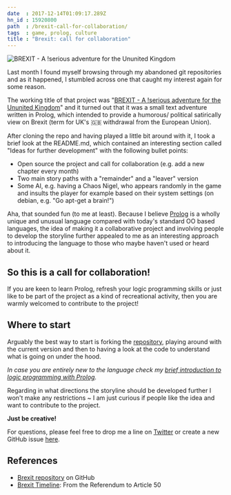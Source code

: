 ```yaml
---
date  : 2017-12-14T01:09:17.289Z
hn_id : 15920800
path  : /brexit-call-for-collaboration/
tags  : game, prolog, culture
title : "Brexit: call for collaboration"
---
```


![BREXIT - A !serious adventure for the Ununited Kingdom](./brexit-a-!serious-adventure-for-the-ununited-kingdom.gif)

Last month I found myself browsing through my abandoned git repositories and as it happened, I stumbled across one that caught my interest again for some reason.

The working title of that project was "[BREXIT - A !serious adventure for the Ununited Kingdom](https://github.com/matchilling/brexit)" and it turned out that it was a small text adventure written in Prolog, which intended to provide a humorous/ political satirically view on Brexit (term for UK's :uk: withdrawal from the European Union).

After cloning the repo and having played a little bit around with it, I took a brief look at the README.md, which contained an interesting section called "Ideas for further development" with the following bullet points:

- Open source the project and call for collaboration (e.g. add a new chapter every month)
- Two main story paths with a "remainder" and a "leaver" version
- Some AI, e.g. having a Chaos Nigel, who appears randomly in the game and insults the player for example based on their system settings (on debian, e.g. "Go apt-get a brain!")

Aha, that sounded fun (to me at least). Because I believe [Prolog](https://en.wikipedia.org/wiki/Prolog) is a wholly unique and unusual language compared with today's standard OO based languages, the idea of making it a collaborative project and involving people to develop the storyline further appealed to me as an interesting approach to introducing the language to those who maybe haven't used or heard about it.

## So this is a call for collaboration!

If you are keen to learn Prolog, refresh your logic programming skills or just like to be part of the project as a kind of recreational activity, then you are warmly welcomed to contribute to the project!

## Where to start

Arguably the best way to start is forking the [repository](https://github.com/matchilling/brexit), playing around with the current version and then to having a look at the code to understand what is going on under the hood.

_In case you are entirely new to the language check my [brief introduction to logic programming with Prolog](/introduction-to-logic-programming-with-prolog/)._

Regarding in what directions the storyline should be developed further I won't make any restrictions ~ I am just curious if people like the idea and want to contribute to the project.

**Just be creative!**

For questions, please feel free to drop me a line on [Twitter](https://twitter.com/matchilling) or create a new GitHub issue [here](https://github.com/matchilling/brexit/issues/new).

## References
- [Brexit repository](https://github.com/matchilling/brexit) on GitHub
- [Brexit Timeline](https://www.bloomberg.com/news/features/2017-03-20/brexit-timeline-from-eu-referendum-to-theresa-may-and-article-50): From the Referendum to Article 50
